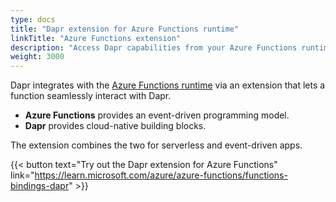 ```yaml
---
type: docs
title: "Dapr extension for Azure Functions runtime"
linkTitle: "Azure Functions extension"
description: "Access Dapr capabilities from your Azure Functions runtime application"
weight: 3000
---
```



Dapr integrates with the [Azure Functions runtime](https://learn.microsoft.com/azure/azure-functions/functions-overview) via an extension that lets a function seamlessly interact with Dapr. 
- **Azure Functions** provides an event-driven programming model.
- **Dapr** provides cloud-native building blocks. 

The extension combines the two for serverless and event-driven apps. 

{{< button text="Try out the Dapr extension for Azure Functions" link="https://learn.microsoft.com/azure/azure-functions/functions-bindings-dapr" >}}
